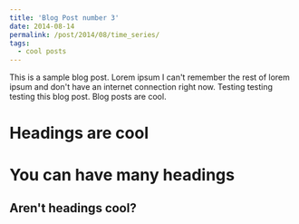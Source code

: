 ```yaml
---
title: 'Blog Post number 3'
date: 2014-08-14
permalink: /post/2014/08/time_series/
tags:
  - cool posts
---
```


This is a sample blog post. Lorem ipsum I can't remember the rest of lorem ipsum and don't have an internet connection right now. Testing testing testing this blog post. Blog posts are cool. 

Headings are cool
======

You can have many headings
======

Aren't headings cool?
------
